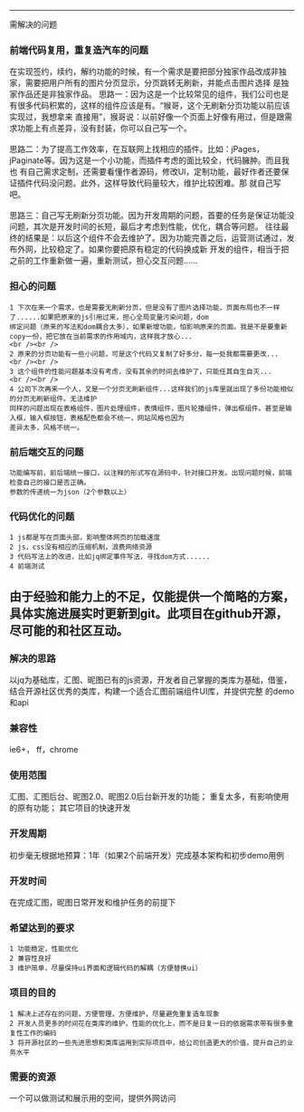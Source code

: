 ------
需解决的问题
### 前端代码复用，重复造汽车的问题
在实现签约，续约，解约功能的时候，有一个需求是要把部分独家作品改成非独家，需要把用户所有的图片分页显示，分页跳转无刷新，并能点击图片选择
是独家作品还是非独家作品。
	思路一：因为这是一个比较常见的组件，我们公司也是有很多代码积累的，这样的组件应该是有。“猴哥，这个无刷新分页功能以前应该实现过，我想拿来
	直接用”，猴哥说：以前好像一个页面上好像有用过，但是跟需求功能上有点差异，没有封装，你可以自己写一个。
<br /><br />
	思路二：为了提高工作效率，在互联网上找相应的插件。比如：jPages，jPaginate等。因为这是一个小功能，而插件考虑的面比较全，代码臃肿。而且我也
	有自己需求定制，还需要看懂作者源码，修改UI，定制功能，最好作者还要保证插件代码没问题。此外，这样导致代码量较大，维护比较困难。那
	就自己写吧。
<br /><br />
	思路三：自己写无刷新分页功能。因为开发周期的问题，首要的任务是保证功能没问题，其次是开发时间的长短，最后才考虑到性能，优化，耦合等问题。
	往往最终的结果是：以后这个组件不会去维护了。因为功能完善之后，运营测试通过，发布外网，比较稳定了。如果你要把原有稳定的代码换成新
	开发的组件，相当于把之前的工作重新做一遍，重新测试，担心交互问题......

### 担心的问题
	1 下次在来一个需求，也是需要无刷新分页，但是没有了图片选择功能，页面布局也不一样了......如果把原来的js引用过来，担心全局变量污染问题，dom
	绑定问题（原来的写法和dom耦合太多），如果新增功能，怕影响原来的页面。我是不是要重新copy一份，把它放在当前需求的作用域内，这样我才放心...
	<br /><br />
	2 原来的分页功能有一些小问题，可是这个代码又复制了好多分，每一处我都需要更改...
	<br /><br />
	3 这个组件的性能问题基本没有考虑，没有其余的时间去维护了，只能任其自生自灭...
	<br /><br />
	4 公司下次再来一个人，又是一个分页无刷新组件...这样我们的js库里就出现了多份功能相似的分页无刷新组件。无法维护
	同样的问题出现在表格组件，图片处理组件，表情组件，图片轮播组件，弹出框组件。甚至是输入框，输入框按钮，表格配色都会不统一，网站风格也因为
	差异太多，风格不统一。

### 前后端交互的问题
	功能编写前，前后端统一接口，以注释的形式写在源码中，针对接口开发。出现问题时候，前端检查自己的接口是否正确。
	参数的传递统一为json（2个参数以上）
								
### 代码优化的问题
	1 js都是写在页面头部，影响整体网页的加载速度
	2 js，css没有相应的压缩机制，浪费网络资源
	3 代码写法上的改进，比如jq绑定事件写法，寻找dom方式......
	4 前端测试


由于经验和能力上的不足，仅能提供一个简略的方案，具体实施进展实时更新到git。此项目在github开源，尽可能的和社区互动。
------

### 解决的思路
以jq为基础库，汇图、昵图已有的js资源，开发者自己掌握的类库为基础，借鉴，结合开源社区优秀的类库，构建一个适合汇图前端组件UI库，并提供完整
的demo和api

### 兼容性
ie6+， ff，chrome

### 使用范围
汇图、汇图后台、昵图2.0、昵图2.0后台新开发的功能；
重复太多，有影响使用的原有功能；
其它项目的快速开发

### 开发周期
初步毫无根据地预算：1年（如果2个前端开发）完成基本架构和初步demo用例

### 开发时间
在完成汇图，昵图日常开发和维护任务的前提下

### 希望达到的要求
	1 功能稳定，性能优化
	2 兼容性良好
	3 维护简单，尽量保持ui界面和逻辑代码的解耦（方便替换ui）

### 项目的目的
	1 解决上述存在的问题，方便管理，方便维护，尽量避免重复造车现象
	2 开发人员更多的时间花在类库的维护，性能的优化上，而不是日复一日的依据需求带有很多重复性工作的编码
	3 将开源社区的一些先进思想和类库运用到实际项目中，给公司创造更大的价值，提升自己的业务水平

### 需要的资源
一个可以做测试和展示用的空间，提供外网访问





